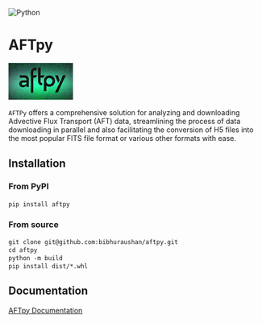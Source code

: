 
![Python](https://skillicons.dev/icons?i=py)

# AFTpy
![aftlogo](aftpy_logo.png)

`AFTPy` offers a comprehensive solution for
analyzing and downloading Advective Flux Transport (AFT) data,
streamlining the process of data downloading in parallel and
also facilitating the conversion of H5 files into the most popular
FITS file format or various other formats with ease.

## Installation

### From PyPI

```shell
pip install aftpy
```

### From source

```shell
git clone git@github.com:bibhuraushan/aftpy.git
cd aftpy
python -m build
pip install dist/*.whl
```

## Documentation
[AFTpy Documentation](https://bibhuraushan.github.io/aftpy/)
